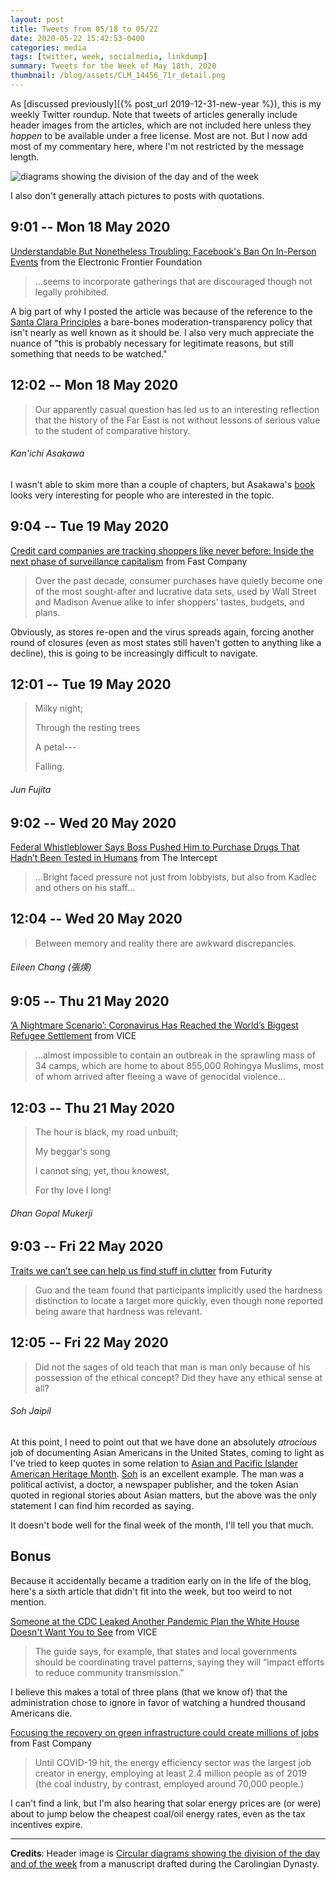 ```yaml
---
layout: post
title: Tweets from 05/18 to 05/22
date: 2020-05-22 15:42:53-0400
categories: media
tags: [twitter, week, socialmedia, linkdump]
summary: Tweets for the Week of May 18th, 2020
thumbnail: /blog/assets/CLM_14456_71r_detail.png
---
```


As [discussed previously]({% post_url 2019-12-31-new-year %}), this is my weekly Twitter roundup.  Note that tweets of articles generally include header images from the articles, which are not included here unless they *happen* to be available under a free license.  Most are not.  But I now add most of my commentary here, where I'm not restricted by the message length.

![diagrams showing the division of the day and of the week](/blog/assets/CLM_14456_71r_detail.png "diagrams showing the division of the day and of the week")

I also don't generally attach pictures to posts with quotations.

## 9:01 -- Mon 18 May 2020

[<i class="fab fa-twitter-square"></i>](https://twitter.com/jcolag/status/1262367583879131137) [Understandable But Nonetheless Troubling: Facebook's Ban On In-Person Events](https://www.eff.org/deeplinks/2020/05/understandable-nonetheless-troubling-facebooks-ban-person-events) from the Electronic Frontier Foundation

 > ...seems to incorporate gatherings that are discouraged though not legally prohibited.

A big part of why I posted the article was because of the reference to the [Santa Clara Principles](https://santaclaraprinciples.org/) a bare-bones moderation-transparency policy that isn't nearly as well known as it should be.  I also very much appreciate the nuance of "this is probably necessary for legitimate reasons, but still something that needs to be watched."

## 12:02 -- Mon 18 May 2020

[<i class="fab fa-twitter"></i>](https://twitter.com/jcolag/status/1262413134255599618)

 > Our apparently casual question has led us to an interesting reflection that the history of the Far East is not without lessons of serious value to the student of comparative history.

###### Kan'ichi Asakawa

I wasn't able to skim more than a couple of chapters, but Asakawa's [book](https://archive.org/details/bub_gb_K1MuAAAAYAAJ) looks very interesting for people who are interested in the topic.

## 9:04 -- Tue 19 May 2020

[<i class="fab fa-twitter-square"></i>](https://twitter.com/jcolag/status/1262730726891327488) [Credit card companies are tracking shoppers like never before: Inside the next phase of surveillance capitalism](https://www.fastcompany.com/90490923/credit-card-companies-are-tracking-shoppers-like-never-before-inside-the-next-phase-of-surveillance-capitalism) from Fast Company

 > Over the past decade, consumer purchases have quietly become one of the most sought-after and lucrative data sets, used by Wall Street and Madison Avenue alike to infer shoppers’ tastes, budgets, and plans.

Obviously, as stores re-open and the virus spreads again, forcing another round of closures (even as most states still haven't gotten to anything like a decline), this is going to be increasingly difficult to navigate.

## 12:01 -- Tue 19 May 2020

[<i class="fab fa-twitter"></i>](https://twitter.com/jcolag/status/1262775270576095235)

 > Milky night;
 >
 > Through the resting trees
 >
 > A petal---
 >
 > Falling.

###### Jun Fujita

## 9:02 -- Wed 20 May 2020

[<i class="fab fa-twitter-square"></i>](https://twitter.com/jcolag/status/1263138413114515457) [Federal Whistleblower Says Boss Pushed Him to Purchase Drugs That Hadn’t Been Tested in Humans](https://theintercept.com/2020/05/12/richard-bright-barda-coronavirus-whistleblower/) from The Intercept

 > ...Bright faced pressure not just from lobbyists, but also from Kadlec and others on his staff...

## 12:04 -- Wed 20 May 2020

[<i class="fab fa-twitter"></i>](https://twitter.com/jcolag/status/1263092611134324736)

 > Between memory and reality there are awkward discrepancies.

###### Eileen Chang (張煐)

## 9:05 -- Thu 21 May 2020

[<i class="fab fa-twitter-square"></i>](https://twitter.com/jcolag/status/1263455754113019906) [‘A Nightmare Scenario’: Coronavirus Has Reached the World’s Biggest Refugee Settlement](https://www.vice.com/en_us/article/jgxx34/a-nightmare-scenario-coronavirus-has-reached-the-worlds-biggest-refugee-settlement) from VICE

 > ...almost impossible to contain an outbreak in the sprawling mass of 34 camps, which are home to about 855,000 Rohingya Muslims, most of whom arrived after fleeing a wave of genocidal violence...

## 12:03 -- Thu 21 May 2020

[<i class="fab fa-twitter"></i>](https://twitter.com/jcolag/status/1263500549481271299)

 > The hour is black, my road unbuilt;
 >
 > My beggar's song
 >
 > I cannot sing; yet, thou knowest,
 >
 > For thy love I long!

###### Dhan Gopal Mukerji

## 9:03 -- Fri 22 May 2020

[<i class="fab fa-twitter-square"></i>](https://twitter.com/jcolag/status/1263817638838505473) [Traits we can’t see can help us find stuff in clutter](https://www.futurity.org/visual-perception-objects-physical-traits-2363362/) from Futurity

 > Guo and the team found that participants implicitly used the hardness distinction to locate a target more quickly, even though none reported being aware that hardness was relevant.

## 12:05 -- Fri 22 May 2020

[<i class="fab fa-twitter"></i>](https://twitter.com/jcolag/status/1263863440549965824)

 > Did not the sages of old teach that man is man only because of his possession of the ethical concept? Did they have any ethical sense at all?

###### Soh Jaipil

At this point, I need to point out that we have done an absolutely *atrocious* job of documenting Asian Americans in the United States, coming to light as I've tried to keep quotes in some relation to [Asian and Pacific Islander American Heritage Month](https://en.wikipedia.org/wiki/Asian_and_Pacific_Islander_American_Heritage_Month).  [Soh](https://en.wikipedia.org/wiki/Soh_Jaipil) is an excellent example.  The man was a political activist, a doctor, a newspaper publisher, and the token Asian quoted in regional stories about Asian matters, but the above was the only statement I can find him recorded as saying.

It doesn't bode well for the final week of the month, I'll tell you that much.

## Bonus

Because it accidentally became a tradition early on in the life of the blog, here's a sixth article that didn't fit into the week, but too weird to not mention.

<i class="fas fa-square"></i> [Someone at the CDC Leaked Another Pandemic Plan the White House Doesn't Want You to See](https://www.vice.com/en_us/article/9355dp/someone-at-the-cdc-leaked-another-pandemic-plan-the-white-house-doesnt-want-you-to-see) from VICE

 > The guide says, for example, that states and local governments should be coordinating travel patterns, saying they will “impact efforts to reduce community transmission.”

I believe this makes a total of three plans (that we know of) that the administration chose to ignore in favor of watching a hundred thousand Americans die.

<i class="fas fa-square"></i> [Focusing the recovery on green infrastructure could create millions of jobs](https://www.fastcompany.com/90504339/focusing-the-recovery-on-green-infrastructure-could-create-millions-of-jobs?partner=feedburner) from Fast Company

 > Until COVID-19 hit, the energy efficiency sector was the largest job creator in energy, employing at least 2.4 million people as of 2019 (the coal industry, by contrast, employed around 70,000 people.)

I can't find a link, but I'm also hearing that solar energy prices are (or were) about to jump below the cheapest coal/oil energy rates, even as the tax incentives expire.

* * *

**Credits**:  Header image is [Circular diagrams showing the division of the day and of the week](https://en.wikipedia.org/wiki/Week#/media/File:CLM_14456_71r_detail.jpg) from a manuscript drafted during the Carolingian Dynasty.
